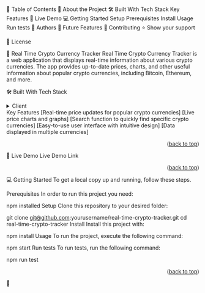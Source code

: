 <a name="readme-top"></a>

📗 Table of Contents
📖 About the Project
🛠 Built With
Tech Stack
Key Features
🚀 Live Demo
💻 Getting Started
Setup
Prerequisites
Install
Usage
Run tests
👥 Authors
🔭 Future Features
🤝 Contributing
⭐️ Show your support
<!-- - [🙏 Acknowledgements](#acknowledgements) -->
<!-- - [❓ FAQ (OPTIONAL)](#faq) -->
📝 License
<!-- PROJECT DESCRIPTION -->
📖 Real Time Crypto Currency Tracker <a name="about-project"></a>
Real Time Crypto Currency Tracker is a web application that displays real-time information about various crypto currencies. The app provides up-to-date prices, charts, and other useful information about popular crypto currencies, including Bitcoin, Ethereum, and more.

🛠 Built With <a name="built-with"></a>
Tech Stack <a name="tech-stack"></a>
<details>
  <summary>Client</summary>
  <ul>
    <li><a href="https://reactjs.org/">React.js</a></li>
    <li><a href="https://redux.js.org/">Redux</a></li>
    <li><a href="https://www.chartjs.org/">Chart.js</a></li>
    <li><a href="https://ant.design/">Ant Design</a></li>
    <li><a href="https://www.npmjs.com/package/axios">Axios</a></li>
  </ul>
</details>
<!-- Features -->
Key Features <a name="key-features"></a>
[Real-time price updates for popular crypto currencies]
[Live price charts and graphs]
[Search function to quickly find specific crypto currencies]
[Easy-to-use user interface with intuitive design]
[Data displayed in multiple currencies]
<p align="right">(<a href="#readme-top">back to top</a>)</p>
<!-- LIVE DEMO -->
🚀 Live Demo <a name="live-demo"></a>
Live Demo Link
<p align="right">(<a href="#readme-top">back to top</a>)</p>
<!-- GETTING STARTED -->
💻 Getting Started <a name="getting-started"></a>
To get a local copy up and running, follow these steps.

Prerequisites
In order to run this project you need:

npm installed
Setup
Clone this repository to your desired folder:

git clone git@github.com:yourusername/real-time-crypto-tracker.git
cd real-time-crypto-tracker
Install
Install this project with:

npm install
Usage
To run the project, execute the following command:

npm start
Run tests
To run tests, run the following command:

npm run test
<p align="right">(<a href="#readme-top">back to top</a>)</p>
👥
